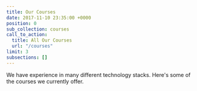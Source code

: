 ```yaml
---
title: Our Courses
date: 2017-11-10 23:35:00 +0000
position: 0
sub_collection: courses
call_to_action:
  title: All Our Courses
  url: "/courses"
limit: 3
subsections: []
---
```


We have experience in many different technology stacks. Here's some of the courses we currently offer.
